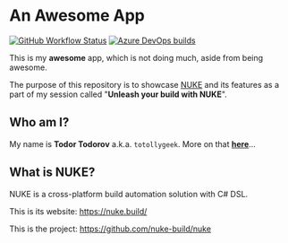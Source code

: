 # An Awesome App
[![GitHub Workflow Status](https://img.shields.io/github/workflow/status/totollygeek/awesome-app/continuous?logo=github&style=for-the-badge)](https://github.com/totollygeek/awesome-app/actions)
[![Azure DevOps builds](https://img.shields.io/azure-devops/build/totollygeek/999c7367-a412-4017-aeed-a9aadfb96a86/5?logo=azure-pipelines&style=for-the-badge)](https://dev.azure.com/totollygeek/Talks/_build?definitionId=5&_a=summary)

This is my **awesome** app, which is not doing much, aside from being awesome.

The purpose of this repository is to showcase [NUKE](https://nuke.build/index.html) and its features as a part of my session called "**Unleash your build with NUKE**".

## Who am I?

My name is **Todor Todorov** a.k.a. `totollygeek`. More on that **[here](https://todorov.bg/about/)**...

## What is NUKE?

NUKE is a cross-platform build automation solution with C# DSL.

This is its website: https://nuke.build/

This is the project: https://github.com/nuke-build/nuke
